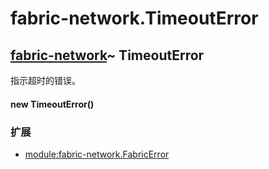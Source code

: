 # fabric-network.TimeoutError

## [fabric-network](https://hyperledger.github.io/fabric-sdk-node/release-1.4/module-fabric-network.html)~ TimeoutError

指示超时的错误。

#### new TimeoutError()

### 扩展

- [module:fabric-network.FabricError](https://hyperledger.github.io/fabric-sdk-node/release-1.4/module-fabric-network.FabricError.html)

